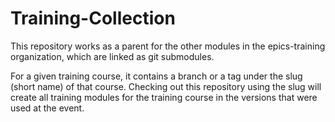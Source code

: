 # Training-Collection

This repository works as a parent for the other modules
in the epics-training organization,
which are linked as git submodules.

For a given training course, it contains a branch or a tag
under the slug (short name) of that course.
Checking out this repository using the slug
will create all training modules for the training course
in the versions that were used at the event.
